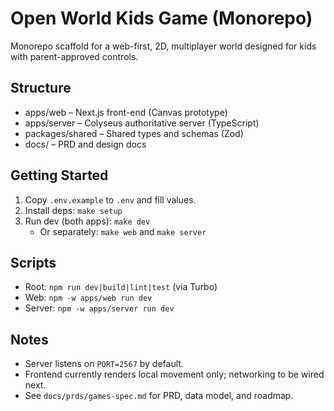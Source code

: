 # Open World Kids Game (Monorepo)

Monorepo scaffold for a web-first, 2D, multiplayer world designed for kids with parent-approved controls.

## Structure
- apps/web – Next.js front-end (Canvas prototype)
- apps/server – Colyseus authoritative server (TypeScript)
- packages/shared – Shared types and schemas (Zod)
- docs/ – PRD and design docs

## Getting Started
1. Copy `.env.example` to `.env` and fill values.
2. Install deps: `make setup`
3. Run dev (both apps): `make dev`
   - Or separately: `make web` and `make server`

## Scripts
- Root: `npm run dev|build|lint|test` (via Turbo)
- Web: `npm -w apps/web run dev`
- Server: `npm -w apps/server run dev`

## Notes
- Server listens on `PORT=2567` by default.
- Frontend currently renders local movement only; networking to be wired next.
- See `docs/prds/games-spec.md` for PRD, data model, and roadmap.

